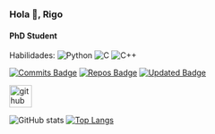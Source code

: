 ### Hola 👋, Rigo
#### PhD Student

Habilidades: 
![Python](https://img.shields.io/badge/python-3670A0?style=for-the-badge&logo=python&logoColor=ffdd54)
![C](https://img.shields.io/badge/c-%2300599C.svg?style=for-the-badge&logo=c&logoColor=white)
![C++](https://img.shields.io/badge/c++-%2300599C.svg?style=for-the-badge&logo=c%2B%2B&logoColor=white)

[![Commits Badge](https://badges.pufler.dev/commits/monthly/pujux)](https://badges.pufler.dev)
[![Repos Badge](https://badges.pufler.dev/repos/pujux)](https://badges.pufler.dev)
[![Updated Badge](https://badges.pufler.dev/updated/pujux/badge-it)](https://badges.pufler.dev)

[<img src='https://cdn.jsdelivr.net/npm/simple-icons@3.0.1/icons/github.svg' alt='github' height='40'>](https://github.com/rigo93acosta)  

![GitHub stats](https://github-readme-stats.vercel.app/api?username=rigo93acosta&show_icons=true&count_private=true)
[![Top Langs](https://github-readme-stats.vercel.app/api/top-langs/?username=rigo93acosta)](https://github.com/anuraghazra/github-readme-stats)

